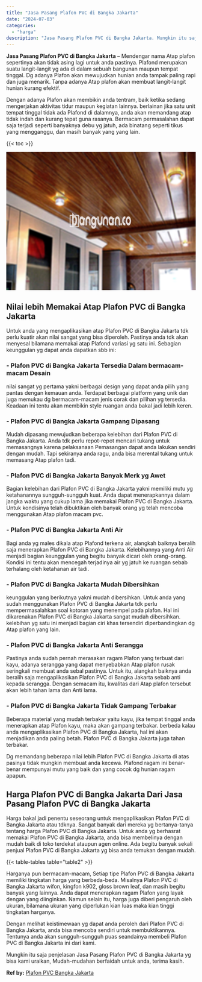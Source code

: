 ```yaml
---
title: "Jasa Pasang Plafon PVC di Bangka Jakarta"
date: "2024-07-03"
categories: 
  - "harga"
description: "Jasa Pasang Plafon PVC di Bangka Jakarta. Mungkin itu saja penjelasan Jasa Pasang Plafon PVC di Bangka Jakarta yg bisa kami uraikan, Mudah-mudahan berfaidah..."
---
```


**Jasa Pasang Plafon PVC di Bangka Jakarta** – Mendengar nama Atap plafon sepertinya akan tidak asing lagi untuk anda pastinya. Plafond merupakan suatu langit-langit yg ada di dalam sebuah bangunan maupun tempat tinggal. Dg adanya Plafon akan mewujudkan hunian anda tampak paling rapi dan juga menarik. Tanpa adanya Atap plafon akan membuat langit-langit hunian kurang efektif.

Dengan adanya Plafon akan membikin anda tentram, baik ketika sedang mengerjakan aktivitas tidur maupun kegiatan lainnya. berlainan jika satu unit tempat tinggal tidak ada Plafond di dalamnya, anda akan memandang atap tidak indah dan kurang tepat guna rasanya. Bermacam permasalahan dapat saja terjadi seperti banyaknya debu yg jatuh, ada binatang seperti tikus yang mengganggu, dan masih banyak yang yang lain.

{{< toc >}}

![Jasa Pasang Plafon PVC di Bangka Jakarta](/images/flafond-pvc-murah18.png)

## Nilai lebih Memakai Atap Plafon PVC di Bangka Jakarta

Untuk anda yang mengaplikasikan atap Plafon PVC di Bangka Jakarta tdk perlu kuatir akan nilai sangat yang bisa diperoleh. Pastinya anda tdk akan menyesal bilamana memakai atap Plafond variasi yg satu ini. Sebagian keunggulan yg dapat anda dapatkan sbb ini:

### \- Plafon PVC di Bangka Jakarta Tersedia Dalam bermacam-macam Desain

nilai sangat yg pertama yakni berbagai design yang dapat anda pilih yang pantas dengan kemauan anda. Terdapat berbagai platform yang unik dan juga memukau dg bermacam-macam jenis corak dan pilihan yg tersedia. Keadaan ini tentu akan membikin style ruangan anda bakal jadi lebih keren.

### \- Plafon PVC di Bangka Jakarta Gampang Dipasang

Mudah dipasang mewujudkan beberapa kelebihan dari Plafon PVC di Bangka Jakarta. Anda tdk perlu repot-repot mencari tukang untuk memasangnya karena pelaksanaan Pemasangan dapat anda lakukan sendiri dengan mudah. Tapi sekiranya anda ragu, anda bisa merental tukang untuk memasang Atap plafon tadi.

### \- Plafon PVC di Bangka Jakarta Banyak Merk yg Awet

Bagian kelebihan dari Plafon PVC di Bangka Jakarta yakni memiliki mutu yg ketahanannya sungguh-sungguh kuat. Anda dapat menerapkannya dalam jangka waktu yang cukup lama jika memakai Plafon PVC di Bangka Jakarta. Untuk kondisinya telah dibuktikan oleh banyak orang yg telah mencoba menggunakan Atap plafon macam pvc.

### \- Plafon PVC di Bangka Jakarta Anti Air

Bagi anda yg males dikala atap Plafond terkena air, alangkah baiknya beralih saja menerapkan Plafon PVC di Bangka Jakarta. Kelebihannya yang Anti Air menjadi bagian keunggulan yang begitu banyak dicari oleh orang-orang. Kondisi ini tentu akan mencegah terjadinya air yg jatuh ke ruangan sebab terhalang oleh ketahanan air tadi.

### \- Plafon PVC di Bangka Jakarta Mudah Dibersihkan

keunggulan yang berikutnya yakni mudah dibersihkan. Untuk anda yang sudah menggunakan Plafon PVC di Bangka Jakarta tdk perlu mempermasalahkan soal kotoran yang menempel pada plafon. Hal ini dikarenakan Plafon PVC di Bangka Jakarta sangat mudah dibersihkan. kelebihan yg satu ini menjadi bagian ciri khas tersendiri diperbandingkan dg Atap plafon yang lain.

### \- Plafon PVC di Bangka Jakarta Anti Serangga

Pastinya anda sudah pernah merasakan ragam Plafon yang terbuat dari kayu, adanya serangga yang dapat menyebabkan Atap plafon rusak seringkali membuat anda sebal pastinya. Untuk itu, alangkah baiknya anda beralih saja mengaplikasikan Plafon PVC di Bangka Jakarta sebab anti kepada serangga. Dengan semacam itu, kwalitas dari Atap plafon tersebut akan lebih tahan lama dan Anti lama.

### \- Plafon PVC di Bangka Jakarta Tidak Gampang Terbakar

Beberapa material yang mudah terbakar yaitu kayu, jika tempat tinggal anda menerapkan atap Plafon kayu, maka akan gampang terbakar. berbeda kalau anda mengaplikasikan Plafon PVC di Bangka Jakarta, hal ini akan menjadikan anda paling betah. Plafon PVC di Bangka Jakarta juga tahan terbakar.

Dg memandang beberapa nilai lebih Plafon PVC di Bangka Jakarta di atas pasinya tidak mungkin membuat anda kecewa. Plafond ragam ini benar-benar mempunyai mutu yang baik dan yang cocok dg hunian ragam apapun.

## Harga Plafon PVC di Bangka Jakarta Dari Jasa Pasang Plafon PVC di Bangka Jakarta

Harga bakal jadi penentu seseorang untuk mengaplikasikan Plafon PVC di Bangka Jakarta atau tdknya. Sangat banyak dari mereka yg bertanya-tanya tentang harga Plafon PVC di Bangka Jakarta. Untuk anda yg berhasrat memakai Plafon PVC di Bangka Jakarta, anda bisa membelinya dengan mudah baik di toko terdekat ataupun agen online. Ada begitu banyak sekali penjual Plafon PVC di Bangka Jakarta yg bisa anda temukan dengan mudah.

{{< table-tables table="table2" >}}

Harganya pun bermacam-macam, Setiap tipe Plafon PVC di Bangka Jakarta memiliki tingkatan harga yang berbeda-beda. Misalnya Plafon PVC di Bangka Jakarta wifon, kingfon k902, gloss brown leaf, dan masih begitu banyak yang lainnya. Anda dapat menerapkan ragam Plafon yang layak dengan yang diinginkan. Namun selain itu, harga juga diberi pengaruh oleh ukuran, bilamana ukuran yang diperlukan kian luas maka kian tinggi tingkatan harganya.

Dengan melihat keistimewaan yg dapat anda peroleh dari Plafon PVC di Bangka Jakarta, anda bisa mencoba sendiri untuk membuktikannya. Tentunya anda akan sungguh-sungguh puas seandainya membeli Plafon PVC di Bangka Jakarta ini dari kami.

Mungkin itu saja penjelasan Jasa Pasang Plafon PVC di Bangka Jakarta yg bisa kami uraikan, Mudah-mudahan berfaidah untuk anda, terima kasih.

**Ref by:** [Plafon PVC Bangka Jakarta](https://id.wikipedia.org/wiki/Plafon)
